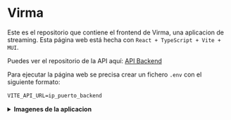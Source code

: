 # Virma
Este es el repositorio que contiene el frontend de Virma, una aplicacion de streaming. Esta página web está hecha con `React + TypeScript + Vite + MUI`.

Puedes ver el repositorio de la API aquí: [API Backend](https://github.com/NicolasRodriguezSteuerberg/VirmaBackend.git)

Para ejecutar la página web se precisa crear un fichero `.env` con el siguiente formato:
```txt
VITE_API_URL=ip_puerto_backend
```

<details>
  <summary><b>Imagenes de la aplicacion</b></summary>
  ![Pantalla de inicio](./readme_images/home_page.png)
  ![Pantalla de peliculas](./readme_images/movie_tab.png)
  ![Pantalla de Reproduccion de peliculas](./readme_images/watch_page.png)
</details>